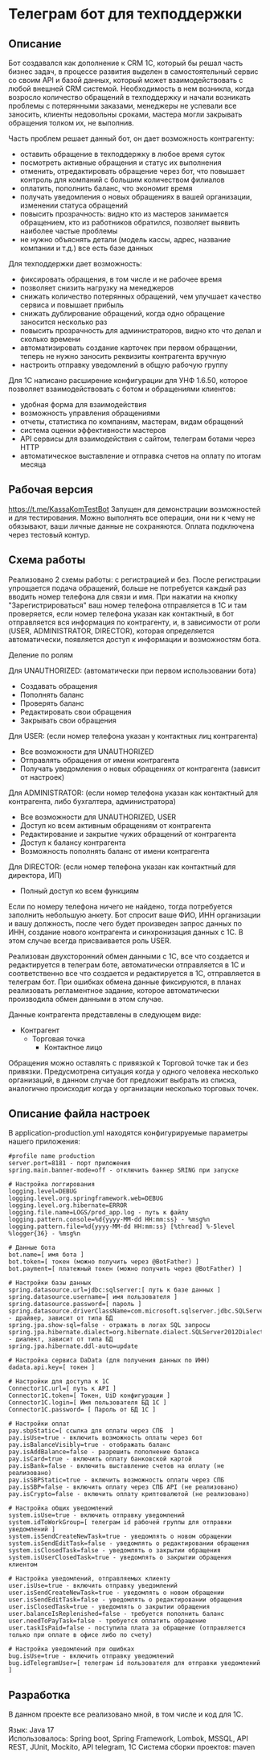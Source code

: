# Телеграм бот для техподдержки

## Описание

Бот создавался как дополнение к CRM 1С, который бы решал часть бизнес задач, в процессе развития выделен в самостоятельный сервис со своим API и базой данных, который может взаимодействовать с любой внешней CRM системой.
Необходимость в нем возникла, когда возросло количество обращений в техподдержку и начали возникать проблемы с потерянными заказами, менеджеры не успевали все заносить, клиенты недовольны сроками, мастера могли закрывать обращения толком их, не выполнив.

Часть проблем решает данный бот, он дает возможность контрагенту:
  - оставить обращение в техподдержку в любое время суток
  - посмотреть активные обращения и статус их выполнения
  - отменить, отредактировать обращение через бот, что повышает контроль для компаний с большим количеством филиалов
  - оплатить, пополнить баланс, что экономит время
  - получать уведомления о новых обращениях в вашей организации, изменении статуса обращений
  - повысить прозрачность: видно кто из мастеров занимается обращением, кто из работников обратился, позволяет выявить наиболее частые проблемы
  - не нужно объяснять детали (модель кассы, адрес, название компании и т.д.) все есть базе данных
    
Для техподдержки дает возможность:
  - фиксировать обращения, в том числе и не рабочее время
  - позволяет снизить нагрузку на менеджеров
  - снижать количество потерянных обращений, чем улучшает качество сервиса и повышает прибыль
  - снижать дублирование обращений, когда одно обращение заносится несколько раз
  - повысить прозрачность для администраторов, видно кто что делал и сколько времени
  - автоматизировать создание карточек при первом обращении, теперь не нужно заносить реквизиты контрагента вручную
  - настроить отправку уведомлений в общую рабочую группу

Для 1С написано расширение конфигурации для УНФ 1.6.50, которое позволяет взаимодействовать с ботом и обращениями клиентов: 
  - удобная форма для взаимодействия
  - возможность управления обращениями
  - отчеты, статистика по компаниям, мастерам, видам обращений
  - система оценки эффективности мастеров
  - API сервисы для взаимодействия с сайтом, телеграм ботами через HTTP
  - автоматическое выставление и отправка счетов на оплату по итогам месяца

## Рабочая версия

https://t.me/KassaKomTestBot
Запущен для демонстрации возможностей и для тестирования. Можно выполнять все операции, они ни к чему не обязывают, ваши личные данные не сохраняются.
Оплата подключена через тестовый контур.

## Схема работы

Реализовано 2 схемы работы: с регистрацией и без. После регистрации упрощается подача обращений, больше не потребуется каждый раз вводить номер телефона для связи и имя. 
При нажатии на кнопку "Зарегистрироваться" ваш номер телефона отправляется в 1С и там проверяется, если номер телефона указан как контактный, в бот отправляется вся информация по контрагенту, и, в зависимости от роли (USER, ADMINISTRATOR, DIRECTOR), которая определяется автоматически, появляется доступ к информации и возможностям бота. 

Деление по ролям

Для UNAUTHORIZED: (автоматически при первом использовании бота)
  - Создавать обращения
  - Пополнять баланс
  - Проверять баланс
  - Редактировать свои обращения
  - Закрывать свои обращения

Для USER: (если номер телефона указан у контактных лиц контрагента)
  - Все возможности для UNAUTHORIZED
  - Отправлять обращения от имени контрагента
  - Получать уведомления о новых обращениях от контрагента (зависит от настроек)

Для ADMINISTRATOR:  (если номер телефона указан как контактный для контрагента, либо бухгалтера, администратора)
  - Все возможности для UNAUTHORIZED, USER
  - Доступ ко всем активным обращениям от контрагента
  - Редактирование и закрытие чужих обращений от контрагента
  - Доступ к балансу контрагента
  - Возможность пополнять баланс от имени контрагента

Для DIRECTOR:  (если номер телефона указан как контактный для директора, ИП)
  - Полный доступ ко всем функциям

Если по номеру телефона ничего не найдено, тогда потребуется заполнить небольшую анкету. Бот спросит ваше ФИО, ИНН организации и вашу должность, после чего будет произведен запрос данных по ИНН, создание нового контрагента и синхронизация данных с 1С. В этом случае всегда присваивается роль USER. 

Реализован двухсторонний обмен данными с 1С, все что создается и редактируется в телеграм боте, автоматически отправляется в 1С и соответственно все что создается и редактируется в 1С, отправляется в телеграм бот. При ошибках обмена данные фиксируются, в планах реализовать регламентное задание, которое автоматически производила обмен данными в этом случае.

Данные контрагента представлены в следующем виде:
  - Контрагент
    - Торговая точка
        - Контактное лицо     
      
Обращения можно оставлять с привязкой к Торговой точке так и без привязки.
Предусмотрена ситуация когда у одного человека несколько организаций, в данном случае бот предложит выбрать из списка, аналогично происходит когда у организации несколько торговых точек.

## Описание файла настроек

В application-production.yml находятся конфигурируемые параметры нашего приложения:   

```
#profile name production
server.port=8181 - порт приложения
spring.main.banner-mode=off - отключить баннер SRING при запуске

# Настройка логгирования
logging.level=DEBUG
logging.level.org.springframework.web=DEBUG
logging.level.org.hibernate=ERROR
logging.file.name=LOGS/prod_app.log - путь к файлу
logging.pattern.console=%d{yyyy-MM-dd HH:mm:ss} - %msg%n
logging.pattern.file=%d{yyyy-MM-dd HH:mm:ss} [%thread] %-5level %logger{36} - %msg%n

# Данные бота 
bot.name=[ имя бота ]
bot.token=[ токен (можно получить через @BotFather) ]
bot.payment=[ платежный токен (можно получить через @BotFather) ]

# Настройки базы данных
spring.datasource.url=jdbc:sqlserver:[ путь к базе данных ]
spring.datasource.username=[ имя пользователя ]
spring.datasource.password=[ пароль ]
spring.datasource.driverClassName=com.microsoft.sqlserver.jdbc.SQLServerDriver - драйвер, зависит от типа БД
spring.jpa.show-sql=false - отражать в логах SQL запросы
spring.jpa.hibernate.dialect=org.hibernate.dialect.SQLServer2012Dialect - диалект, зависит от типа БД
spring.jpa.hibernate.ddl-auto=update

# Настройка сервиса DaData (для получения данных по ИНН)
dadata.api.key=[ токен ]

# Настройки для доступа к 1С
Connector1C.url=[ путь к API ]
Connector1C.token=[ Токен, UiD конфигурации ]
Connector1C.login=[ Имя пользователя БД 1С ]
Connector1C.password= [ Пароль от БД 1С ]

# Настройки оплат
pay.sbpStatic=[ ссылка для оплаты через СПБ  ]
pay.isUse=true - включить возможность оплаты через бот 
pay.isBalanceVisibly=true - отображать баланс
pay.isAddBalance=false - разрешить пополнение баланса
pay.isCard=true - включить оплату банковской картой
pay.isBank=false - включить выставление счетов на оплату (не реализовано)
pay.isSBPStatic=true - включить возможность оплаты через СПБ
pay.isSBP=false - включить оплату через СПБ API (не реализовано)
pay.isCrypto=false - включить оплату криптовалютой (не реализовано)

# Настройка общих уведомлений
system.isUse=true - включить отправку уведомлений
system.idToWorkGroup=[ телеграм id рабочей группы для отправки уведомлений ]
system.isSendCreateNewTask=true - уведомлять о новом обращении
system.isSendEditTask=false - уведомлять о редактировании обращения 
system.isClosedTask=false - уведомлять о закрытии обращения 
system.isUserClosedTask=true - уведомлять о закрытии обращения клиентом

# Настройка уведомлений, отправляемых клиенту
user.isUse=true - включить отправку уведомлений 
user.isSendCreateNewTask=true - уведомлять о новом обращении
user.isSendEditTask=false - уведомлять о редактировании обращения
user.isClosedTask=true - уведомлять о закрытии обращения
user.balanceIsReplenished=false - требуется пополнить баланс  
user.needToPayTask=false - требуется оплатить обращение
user.taskIsPaid=false - поступила плата за обращение (отправляется только при оплате в офисе либо по счету)

# Настройка уведомлений при ошибках
bug.isUse=true - включить отправку уведомлений 
bug.idTelegramUser=[ телеграм id пользователя для отправки уведомлений ]
```

## Разработка

В данном проекте все реализовано мной, в том числе и код для 1С.

Язык: Java 17   
Использовалось: Spring boot, Spring Framework, Lombok, MSSQL, API REST, JUnit, Mockito, API telegram, 1C
Система сборки проектов: maven
